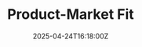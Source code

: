 ---
title: Product-Market Fit
linkTitle: Product-Market Fit
date: '2025-04-24T16:18:00Z'
weight: 1
description: Focus on researching target customers and their underserved needs while
  developing the value proposition, feature set, and user experience based on that
  data.
draft: false
ref: product-market-fit
---